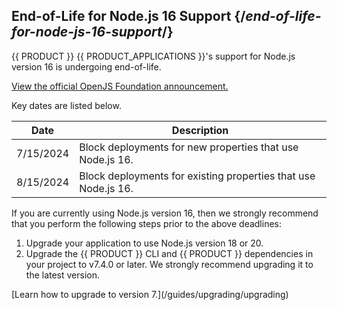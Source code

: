 ## End-of-Life for Node.js 16 Support {/*end-of-life-for-node-js-16-support*/}

{{ PRODUCT }} {{ PRODUCT_APPLICATIONS }}'s support for Node.js version 16 is undergoing end-of-life. 

[View the official OpenJS Foundation announcement.](https://nodejs.org/en/blog/announcements/nodejs16-eol)

Key dates are listed below.

| Date      | Description                                                    |
| --------- | -------------------------------------------------------------- |
| 7/15/2024 | Block deployments for new properties that use Node.js 16.      |
| 8/15/2024 | Block deployments for existing properties that use Node.js 16. |

If you are currently using Node.js version 16, then we strongly recommend that you perform the following steps prior to the above deadlines:
1.  Upgrade your application to use Node.js version 18 or 20. 
2.  Upgrade the {{ PRODUCT }} CLI and {{ PRODUCT }} dependencies in your project to v7.4.0 or later. We strongly recommend upgrading it to the latest version.

<Condition version="<=6">
  [Learn how to upgrade to version 7.](/guides/upgrading/upgrading)
</Condition>